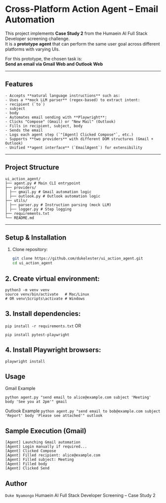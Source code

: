 # Cross-Platform Action Agent – Email Automation

This project implements **Case Study 2** from the Humaein AI Full Stack Developer screening challenge.  
It is a **prototype agent** that can perform the same user goal across different platforms with varying UIs.  

For this prototype, the chosen task is:  
**Send an email via Gmail Web and Outlook Web**  

---

## Features
    - Accepts **natural language instructions** such as:
    - Uses a **mock LLM parser** (regex-based) to extract intent:
    - recipient (`to`)
    - subject
    - body
    - Automates email sending with **Playwright**:
    - Clicks "Compose" (Gmail) or "New Mail" (Outlook)
    - Fills in recipient, subject, body
    - Sends the email
    - Logs each agent step (`"[Agent] Clicked Compose"`, etc.)
    - Supports **two providers** with different DOM structures (Gmail + Outlook)
    - Unified **agent interface** (`EmailAgent`) for extensibility

---

## Project Structure

```
ui_action_agent/
├── agent.py # Main CLI entrypoint
├── providers/
│ ├── gmail.py # Gmail automation logic
│ ├── outlook.py # Outlook automation logic
├── utils/
│ ├── parser.py # Instruction parsing (mock LLM)
│ ├── logger.py # Step logging
├── requirements.txt
└── README.md

```

---

## Setup & Installation
1. Clone repository:
   ```bash
   git clone https://github.com/dukelester/ui_action_agent.git
   cd ui_action_agent
   ```
## 2. Create virtual environment:

```
python3 -m venv venv
source venv/bin/activate   # Mac/Linux
# OR venv\Scripts\activate # Windows
```

## 3. Install dependencies:

`pip install -r requirements.txt` OR

`pip install pytest-playwright`


## 4. Install Playwright browsers:

`playwright install`


## Usage

Gmail Example

`python agent.py "send email to alice@example.com subject 'Meeting' body 'See you at 2pm'" gmail`

Outlook Example
`python agent.py "send email to bob@example.com subject 'Report' body 'Please see attached'" outlook`

## Sample Execution (Gmail)
```
[Agent] Launching Gmail automation
[Agent] Login manually if required...
[Agent] Clicked Compose
[Agent] Filled recipient: alice@example.com
[Agent] Filled subject: Meeting
[Agent] Filled body
[Agent] Clicked Send
```


## Author

`Duke Nyamongo`
Humaein AI Full Stack Developer Screening – Case Study 2